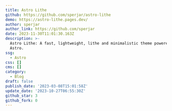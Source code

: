 ```yaml
---
title: Astro Lithe
github: https://github.com/sperjar/astro-lithe
demo: https://astro-lithe.pages.dev/
author: sperjar
author_link: https://github.com/sperjar
date: 2023-11-30T11:01:30.163Z
description: >-
  Astro Lithe: A fast, lightweight, lithe and minimalistic theme powered by
  Astro.
ssg:
  - Astro
css: []
cms: []
category:
  - Blog
draft: false
publish_date: '2023-03-08T15:01:58Z'
update_date: '2023-10-27T06:55:30Z'
github_star: 3
github_fork: 0
---
```

